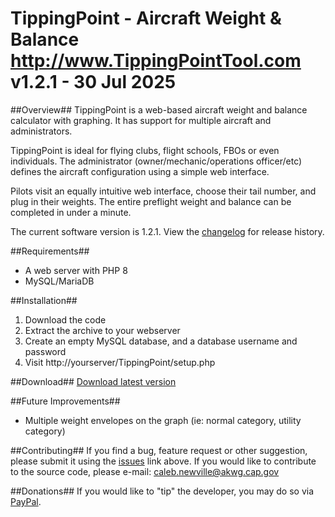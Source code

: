 TippingPoint - Aircraft Weight & Balance
http://www.TippingPointTool.com
v1.2.1 - 30 Jul 2025
========================================

##Overview##
TippingPoint is a web-based aircraft weight and balance calculator with graphing. It has support for multiple aircraft and administrators.

TippingPoint is ideal for flying clubs, flight schools, FBOs or even individuals.  The administrator (owner/mechanic/operations officer/etc) defines the aircraft configuration using a simple web interface.

Pilots visit an equally intuitive web interface, choose their tail number, and plug in their weights.  The entire preflight weight and balance can be completed in under a minute.

The current software version is 1.2.1.  View the [changelog](https://github.com/CAP-CalebNewville/tipping-point/blob/main/changelog.txt) for release history.

##Requirements##
* A web server with PHP 8
* MySQL/MariaDB

##Installation##
1. Download the code
2. Extract the archive to your webserver
3. Create an empty MySQL database, and a database username and password
4. Visit http://yourserver/TippingPoint/setup.php

##Download##
[Download latest version](https://github.com/CAP-CalebNewville/tipping-point/releases)

##Future Improvements##
* Multiple weight envelopes on the graph (ie: normal category, utility category)

##Contributing##
If you find a bug, feature request or other suggestion, please submit it using the [issues](https://github.com/CAP-CalebNewville/tipping-point/issues) link above.
If you would like to contribute to the source code, please e-mail: <caleb.newville@akwg.cap.gov>

##Donations##
If you would like to "tip" the developer, you may do so via [PayPal](https://www.paypal.com/cgi-bin/webscr?cmd=_s-xclick&hosted_button_id=34CMYSQG2R49Y).
